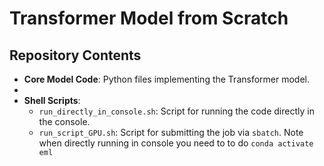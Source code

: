 # Transformer Model from Scratch

## Repository Contents
- **Core Model Code**: Python files implementing the Transformer model.
- 
- **Shell Scripts**:
  - `run_directly_in_console.sh`: Script for running the code directly in the console.
  - `run_script_GPU.sh`: Script for submitting the job via `sbatch`.
  Note when directly running in console you need to to do `conda activate eml`
